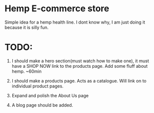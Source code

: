 # Hemp E-commerce store

Simple idea for a hemp health line.
I dont know why, I am just doing it because it is silly fun.

# TODO:

1. I should make a hero section(must watch how to make one), it must have a SHOP NOW link to the products page. Add some fluff about hemp. ~60min

2. I should make a products page. Acts as a catalogue. Will link on to individual product pages.

3. Expand and polish the About Us page

4. A blog page should be added.


